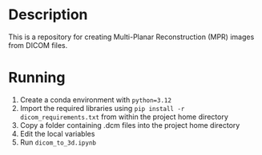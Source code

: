 # Description
This is a repository for creating Multi-Planar Reconstruction (MPR) images from DICOM files.

# Running
1) Create a conda environment with `python=3.12`
2) Import the required libraries using `pip install -r dicom_requirements.txt` from within the project home directory
3) Copy a folder containing .dcm files into the project home directory
4) Edit the local variables
5) Run `dicom_to_3d.ipynb`
